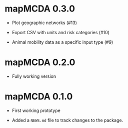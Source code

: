 # mapMCDA 0.3.0

* Plot geographic networks (#13)

* Export CSV with units and risk categories (#10)

* Animal mobility data as a specific input type (#9)


# mapMCDA 0.2.0

* Fully working version


# mapMCDA 0.1.0

* First working prototype

* Added a `NEWS.md` file to track changes to the package.



